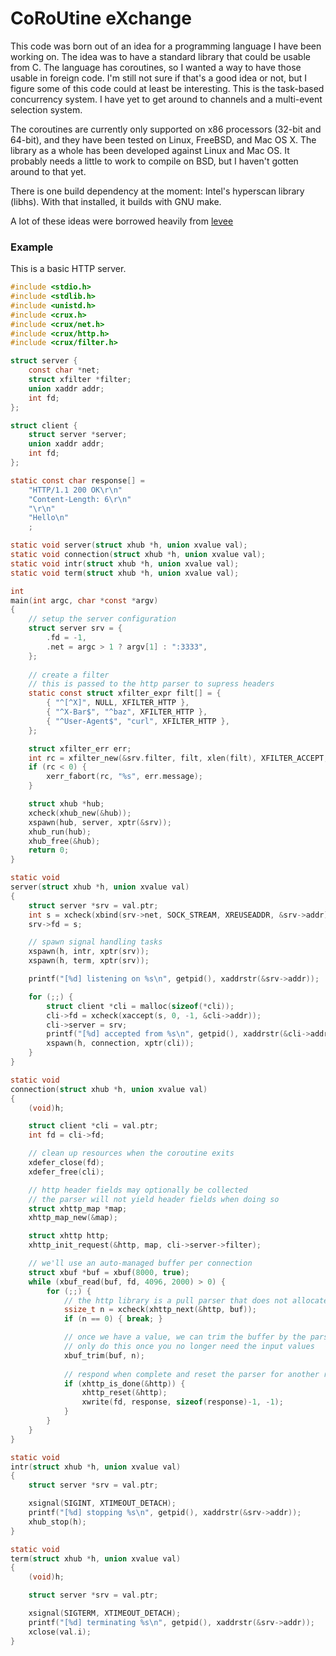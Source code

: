 # CoRoUtine eXchange

This code was born out of an idea for a programming language I have been 
working on. The idea was to have a standard library that could be usable
from C. The language has coroutines, so I wanted a way to have those usable
in foreign code. I'm still not sure if that's a good idea or not, but I
figure some of this code could at least be interesting. This is the task-based
concurrency system. I have yet to get around to channels and a multi-event selection system.

The coroutines are currently only supported on x86 processors (32-bit and
64-bit), and they have been tested on Linux, FreeBSD, and Mac OS X. The
library as a whole has been developed against Linux and Mac OS. It probably
needs a little to work to compile on BSD, but I haven't gotten around to
that yet.

There is one build dependency at the moment: Intel's hyperscan library (libhs).
With that installed, it builds with GNU make.

A lot of these ideas were borrowed heavily from [levee](https://github.com/cablehead/levee)

### Example

This is a basic HTTP server.

```C
#include <stdio.h>
#include <stdlib.h>
#include <unistd.h>
#include <crux.h>
#include <crux/net.h>
#include <crux/http.h>
#include <crux/filter.h>

struct server {
	const char *net;
	struct xfilter *filter;
	union xaddr addr;
	int fd;
};

struct client {
	struct server *server;
	union xaddr addr;
	int fd;
};

static const char response[] = 
	"HTTP/1.1 200 OK\r\n"
	"Content-Length: 6\r\n"
	"\r\n"
	"Hello\n"
	;

static void server(struct xhub *h, union xvalue val);
static void connection(struct xhub *h, union xvalue val);
static void intr(struct xhub *h, union xvalue val);
static void term(struct xhub *h, union xvalue val);

int
main(int argc, char *const *argv)
{
	// setup the server configuration
	struct server srv = {
		.fd = -1,
		.net = argc > 1 ? argv[1] : ":3333",
	};
	
	// create a filter
	// this is passed to the http parser to supress headers
	static const struct xfilter_expr filt[] = {
		{ "^[^X]", NULL, XFILTER_HTTP },
		{ "^X-Bar$", "^baz", XFILTER_HTTP },
		{ "^User-Agent$", "curl", XFILTER_HTTP },
	};

	struct xfilter_err err;
	int rc = xfilter_new(&srv.filter, filt, xlen(filt), XFILTER_ACCEPT, &err);
	if (rc < 0) {
		xerr_fabort(rc, "%s", err.message);
	}

	struct xhub *hub;
	xcheck(xhub_new(&hub));
	xspawn(hub, server, xptr(&srv));
	xhub_run(hub);
	xhub_free(&hub);
	return 0;
}

static void
server(struct xhub *h, union xvalue val)
{
	struct server *srv = val.ptr;
	int s = xcheck(xbind(srv->net, SOCK_STREAM, XREUSEADDR, &srv->addr));
	srv->fd = s;

	// spawn signal handling tasks
	xspawn(h, intr, xptr(srv));
	xspawn(h, term, xptr(srv));

	printf("[%d] listening on %s\n", getpid(), xaddrstr(&srv->addr));

	for (;;) {
		struct client *cli = malloc(sizeof(*cli));
		cli->fd = xcheck(xaccept(s, 0, -1, &cli->addr));
		cli->server = srv;
		printf("[%d] accepted from %s\n", getpid(), xaddrstr(&cli->addr));
		xspawn(h, connection, xptr(cli));
	}
}

static void
connection(struct xhub *h, union xvalue val)
{
	(void)h;

	struct client *cli = val.ptr;
	int fd = cli->fd;

	// clean up resources when the coroutine exits
	xdefer_close(fd);
	xdefer_free(cli);

	// http header fields may optionally be collected
	// the parser will not yield header fields when doing so
	struct xhttp_map *map;
	xhttp_map_new(&map);

	struct xhttp http;
	xhttp_init_request(&http, map, cli->server->filter);

	// we'll use an auto-managed buffer per connection
	struct xbuf *buf = xbuf(8000, true);
	while (xbuf_read(buf, fd, 4096, 2000) > 0) {
		for (;;) {
			// the http library is a pull parser that does not allocate
			ssize_t n = xcheck(xhttp_next(&http, buf));
			if (n == 0) { break; }

			// once we have a value, we can trim the buffer by the parsed amount
			// only do this once you no longer need the input values
			xbuf_trim(buf, n);
			
			// respond when complete and reset the parser for another request
			if (xhttp_is_done(&http)) {
				xhttp_reset(&http);
				xwrite(fd, response, sizeof(response)-1, -1);
			}
		}
	}
}

static void
intr(struct xhub *h, union xvalue val)
{
	struct server *srv = val.ptr;

	xsignal(SIGINT, XTIMEOUT_DETACH);
	printf("[%d] stopping %s\n", getpid(), xaddrstr(&srv->addr));
	xhub_stop(h);
}

static void
term(struct xhub *h, union xvalue val)
{
	(void)h;

	struct server *srv = val.ptr;

	xsignal(SIGTERM, XTIMEOUT_DETACH);
	printf("[%d] terminating %s\n", getpid(), xaddrstr(&srv->addr));
	xclose(val.i);
}
```